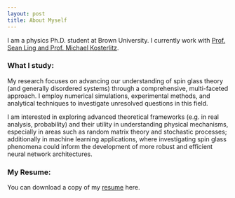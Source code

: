 ```yaml
---
layout: post
title: About Myself
---
```


I am a physics Ph.D. student at Brown University. I currently work with <a href="https://sites.brown.edu/ling-lab/">Prof. Sean Ling and Prof. Michael Kosterlitz</a>.
### What I study:
My research focuses on advancing our understanding of spin glass theory (and generally disordered systems) through a comprehensive, multi-faceted approach. I employ numerical simulations, experimental methods, and analytical techniques to investigate unresolved questions in this field. 

I am interested in exploring advanced theoretical frameworks (e.g. in real analysis, probability) and their utility in understanding physical mechanisms, especially in areas such as random matrix theory and stochastic processes; additionally in machine learning applications, where investigating spin glass phenomena could inform the development of more robust and efficient neural network architectures.

### My Resume:
You can download a copy of my <a href="./Resume_2024.pdf"> resume</a> here.
